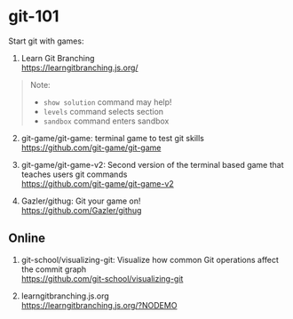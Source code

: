 # git-101

Start git with games:

1. Learn Git Branching  
https://learngitbranching.js.org/  
> Note: 
>- `show solution` command may help!  
>- `levels` command selects section  
>- `sandbox` command enters sandbox

2. git-game/git-game: terminal game to test git skills  
https://github.com/git-game/git-game

3. git-game/git-game-v2: Second version of the terminal based game that teaches users git commands  
https://github.com/git-game/git-game-v2

4. Gazler/githug: Git your game on!  
https://github.com/Gazler/githug

## Online

1. git-school/visualizing-git: Visualize how common Git operations affect the commit graph  
https://github.com/git-school/visualizing-git

2. learngitbranching.js.org  
https://learngitbranching.js.org/?NODEMO

